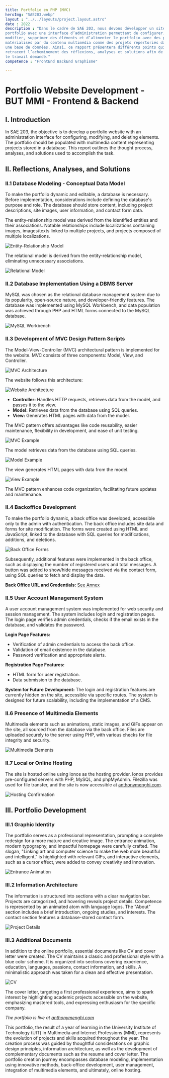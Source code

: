 ```yaml
---
title: Portfolio en PHP (MVC)
heroImg: "SAE203.webp"
layout : "../../layouts/project.layout.astro"
date : 2022
description : "Dans le cadre de SAE 203, nous devons développer un site web de type
portfolio avec une interface d’administration permettant de configurer,
modifier, supprimer des éléments et d’alimenter le portfolio avec des projets
matérialisés par du contenu multimédia comme des projets répertoriés dans
une base de données. Ainsi, ce rapport présentera différents points qui
retracent l’acheminement des réflexions, analyses et solutions afin de réaliser
le travail demandé."
competence : "FrontEnd BackEnd Graphisme"

---
```

# Portfolio Website Development - BUT MMI - Frontend & Backend

## I. Introduction

In SAE 203, the objective is to develop a portfolio website with an administration interface for configuring, modifying, and deleting elements. The portfolio should be populated with multimedia content representing projects stored in a database. This report outlines the thought process, analyses, and solutions used to accomplish the task.

## II. Reflections, Analyses, and Solutions

### II.1 Database Modeling - Conceptual Data Model

To make the portfolio dynamic and editable, a database is necessary. Before implementation, considerations include defining the database's purpose and role. The database should store content, including project descriptions, site images, user information, and contact form data.

The entity-relationship model was derived from the identified entities and their associations. Notable relationships include localizations containing images, images/texts linked to multiple projects, and projects composed of multiple localizations.

![Entity-Relationship Model](/img/sae203/image1.png)

The relational model is derived from the entity-relationship model, eliminating unnecessary associations.

![Relational Model](/img/sae203/image3.png)

### II.2 Database Implementation Using a DBMS Server

MySQL was chosen as the relational database management system due to its popularity, open-source nature, and developer-friendly features. The database was implemented using MySQL Workbench, and data population was achieved through PHP and HTML forms connected to the MySQL database.

![MySQL Workbench](/img/sae203/image4.png)

### II.3 Development of MVC Design Pattern Scripts

The Model-View-Controller (MVC) architectural pattern is implemented for the website. MVC consists of three components: Model, View, and Controller.

![MVC Architecture](/img/sae203/image5.png)

The website follows this architecture:

![Website Architecture](/img/sae203/image6.png)

- **Controller:** Handles HTTP requests, retrieves data from the model, and passes it to the view.
- **Model:** Retrieves data from the database using SQL queries.
- **View:** Generates HTML pages with data from the model.

The MVC pattern offers advantages like code reusability, easier maintenance, flexibility in development, and ease of unit testing.

![MVC Example](/img/sae203/image7.png)

The model retrieves data from the database using SQL queries.

![Model Example](/img/sae203/image8.png)

The view generates HTML pages with data from the model.

![View Example](/img/sae203/image9.png)

The MVC pattern enhances code organization, facilitating future updates and maintenance.

### II.4 Backoffice Development

To make the portfolio dynamic, a back office was developed, accessible only to the admin with authentication. The back office includes site data and forms for site modification. The forms were created using HTML and JavaScript, linked to the database with SQL queries for modifications, additions, and deletions.

![Back Office Forms](/img/sae203/image10.png)

Subsequently, additional features were implemented in the back office, such as displaying the number of registered users and total messages. A button was added to show/hide messages received via the contact form, using SQL queries to fetch and display the data.

**Back Office URL and Credentials:** [See Annex](#)

### II.5 User Account Management System

A user account management system was implemented for web security and session management. The system includes login and registration pages. The login page verifies admin credentials, checks if the email exists in the database, and validates the password.

**Login Page Features:**
- Verification of admin credentials to access the back office.
- Validation of email existence in the database.
- Password verification and appropriate alerts.

**Registration Page Features:**
- HTML form for user registration.
- Data submission to the database.

**System for Future Development:**
The login and registration features are currently hidden on the site, accessible via specific routes. The system is designed for future scalability, including the implementation of a CMS.

### II.6 Presence of Multimedia Elements

Multimedia elements such as animations, static images, and GIFs appear on the site, all sourced from the database via the back office. Files are uploaded securely to the server using PHP, with various checks for file integrity and security.

![Multimedia Elements](/img/sae203/image15.png)

### II.7 Local or Online Hosting

The site is hosted online using Ionos as the hosting provider. Ionos provides pre-configured servers with PHP, MySQL, and phpMyAdmin. Filezilla was used for file transfer, and the site is now accessible at [anthonymenghi.com](https://anthonymenghi.com).

![Hosting Confirmation](/img/sae203/image16.png)

## III. Portfolio Development

### III.1 Graphic Identity

The portfolio serves as a professional representation, prompting a complete redesign for a more mature and creative image. The entrance animation, modern typography, and impactful homepage were carefully crafted. The slogan, "Linking art and computer science to make the web more beautiful and intelligent," is highlighted with relevant GIFs, and interactive elements, such as a cursor effect, were added to convey creativity and innovation.

![Entrance Animation](/img/sae205/image2.png)

### III.2 Information Architecture

The information is structured into sections with a clear navigation bar. Projects are categorized, and hovering reveals project details. Competence is represented by an animated atom with language logos. The "About" section includes a brief introduction, ongoing studies, and interests. The contact section features a database-stored contact form.

![Project Details](/img/sae205/image5.png)

### III.3 Additional Documents

In addition to the online portfolio, essential documents like CV and cover letter were created. The CV maintains a classic and professional style with a blue color scheme. It is organized into sections covering experience, education, languages, passions, contact information, and skills. A minimalistic approach was taken for a clean and effective presentation.

![CV](/img/sae205/image9.png)

The cover letter, targeting a first professional experience, aims to spark interest by highlighting academic projects accessible on the website, emphasizing mastered tools, and expressing enthusiasm for the specific company.

*The portfolio is live at [anthonymenghi.com](https://anthonymenghi.com/)*

This portfolio, the result of a year of learning in the University Institute of Technology (UIT) in Multimedia and Internet Professions (MMI), represents the evolution of projects and skills acquired throughout the year. The creation process was guided by thoughtful considerations on graphic design principles, information architecture, as well as the development of complementary documents such as the resume and cover letter. The portfolio creation journey encompasses database modeling, implementation using innovative methods, back-office development, user management, integration of multimedia elements, and ultimately, online hosting.

